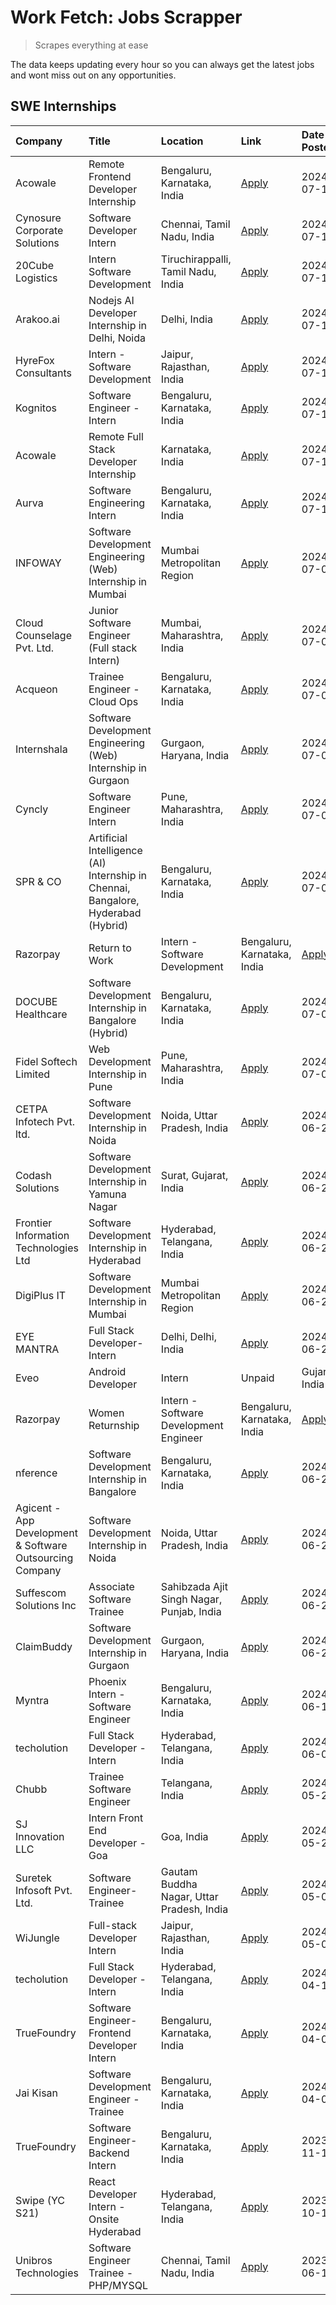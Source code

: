 # Work Fetch: Jobs Scrapper
> Scrapes everything at ease

The data keeps updating every hour so you can always get the latest jobs and wont miss out on any opportunities.

## SWE Internships
<!--START_SECTION:workfetch-->
| Company                                                  | Title                                                                             | Location                                  | Link                                                                                                                                                                                                                                                                                               | Date Posted   |
|:---------------------------------------------------------|:----------------------------------------------------------------------------------|:------------------------------------------|:---------------------------------------------------------------------------------------------------------------------------------------------------------------------------------------------------------------------------------------------------------------------------------------------------|:--------------|
| Acowale                                                  | Remote Frontend Developer  Internship                                             | Bengaluru, Karnataka, India               | [Apply](https://in.linkedin.com/jobs/view/remote-frontend-developer-internship-at-acowale-3977961421?position=6&pageNum=0&refId=k7WrrTUROtN1txQPLRWkCg%3D%3D&trackingId=aj18uI7BIIhISlGetskx1w%3D%3D&trk=public_jobs_jserp-result_search-card)                                                     | 2024-07-16    |
| Cynosure Corporate Solutions                             | Software Developer Intern                                                         | Chennai, Tamil Nadu, India                | [Apply](https://in.linkedin.com/jobs/view/software-developer-intern-at-cynosure-corporate-solutions-3977961460?position=18&pageNum=0&refId=k7WrrTUROtN1txQPLRWkCg%3D%3D&trackingId=uWphcx1H6B1GynmkbsP6YQ%3D%3D&trk=public_jobs_jserp-result_search-card)                                          | 2024-07-16    |
| 20Cube Logistics                                         | Intern Software Development                                                       | Tiruchirappalli, Tamil Nadu, India        | [Apply](https://in.linkedin.com/jobs/view/intern-software-development-at-20cube-logistics-3977989479?position=37&pageNum=0&refId=k7WrrTUROtN1txQPLRWkCg%3D%3D&trackingId=ljs4S5PoXuNx6GXJzxz%2FaQ%3D%3D&trk=public_jobs_jserp-result_search-card)                                                  | 2024-07-16    |
| Arakoo.ai                                                | Nodejs AI Developer Internship in Delhi, Noida                                    | Delhi, India                              | [Apply](https://in.linkedin.com/jobs/view/nodejs-ai-developer-internship-in-delhi-noida-at-arakoo-ai-3976424556?position=58&pageNum=0&refId=k7WrrTUROtN1txQPLRWkCg%3D%3D&trackingId=E3n4TvL7JZXKy43F30dBVA%3D%3D&trk=public_jobs_jserp-result_search-card)                                         | 2024-07-16    |
| HyreFox Consultants                                      | Intern - Software Development                                                     | Jaipur, Rajasthan, India                  | [Apply](https://in.linkedin.com/jobs/view/intern-software-development-at-hyrefox-consultants-3975991352?position=59&pageNum=0&refId=k7WrrTUROtN1txQPLRWkCg%3D%3D&trackingId=7cVZdunPrIxpUaO6RgB%2B%2FQ%3D%3D&trk=public_jobs_jserp-result_search-card)                                             | 2024-07-14    |
| Kognitos                                                 | Software Engineer - Intern                                                        | Bengaluru, Karnataka, India               | [Apply](https://in.linkedin.com/jobs/view/software-engineer-intern-at-kognitos-3973566759?position=14&pageNum=0&refId=k7WrrTUROtN1txQPLRWkCg%3D%3D&trackingId=7CaOwSKm%2BDqoYpHTaCfk6A%3D%3D&trk=public_jobs_jserp-result_search-card)                                                             | 2024-07-11    |
| Acowale                                                  | Remote Full Stack Developer Internship                                            | Karnataka, India                          | [Apply](https://in.linkedin.com/jobs/view/remote-full-stack-developer-internship-at-acowale-3971889398?position=4&pageNum=0&refId=k7WrrTUROtN1txQPLRWkCg%3D%3D&trackingId=N%2FyqTkrOZ7W3EjqDdIiQaA%3D%3D&trk=public_jobs_jserp-result_search-card)                                                 | 2024-07-10    |
| Aurva                                                    | Software Engineering Intern                                                       | Bengaluru, Karnataka, India               | [Apply](https://in.linkedin.com/jobs/view/software-engineering-intern-at-aurva-3972234446?position=40&pageNum=0&refId=k7WrrTUROtN1txQPLRWkCg%3D%3D&trackingId=jG5kFPOatXgZZXhhfiJnuQ%3D%3D&trk=public_jobs_jserp-result_search-card)                                                               | 2024-07-10    |
| INFOWAY                                                  | Software Development Engineering (Web) Internship in Mumbai                       | Mumbai Metropolitan Region                | [Apply](https://in.linkedin.com/jobs/view/software-development-engineering-web-internship-in-mumbai-at-infoway-3971357588?position=16&pageNum=0&refId=k7WrrTUROtN1txQPLRWkCg%3D%3D&trackingId=mpOAiT6%2B1dx4PAh5pr1F6A%3D%3D&trk=public_jobs_jserp-result_search-card)                             | 2024-07-09    |
| Cloud Counselage Pvt. Ltd.                               | Junior Software Engineer (Full stack Intern)                                      | Mumbai, Maharashtra, India                | [Apply](https://in.linkedin.com/jobs/view/junior-software-engineer-full-stack-intern-at-cloud-counselage-pvt-ltd-3967725851?position=31&pageNum=0&refId=k7WrrTUROtN1txQPLRWkCg%3D%3D&trackingId=PhcNagZpcCGqtgdpW8zfOQ%3D%3D&trk=public_jobs_jserp-result_search-card)                             | 2024-07-09    |
| Acqueon                                                  | Trainee Engineer - Cloud Ops                                                      | Bengaluru, Karnataka, India               | [Apply](https://in.linkedin.com/jobs/view/trainee-engineer-cloud-ops-at-acqueon-3971538216?position=41&pageNum=0&refId=k7WrrTUROtN1txQPLRWkCg%3D%3D&trackingId=3EKBEG20CyUZIMWIG4Zalg%3D%3D&trk=public_jobs_jserp-result_search-card)                                                              | 2024-07-09    |
| Internshala                                              | Software Development Engineering (Web) Internship in Gurgaon                      | Gurgaon, Haryana, India                   | [Apply](https://in.linkedin.com/jobs/view/software-development-engineering-web-internship-in-gurgaon-at-internshala-3969146269?position=2&pageNum=0&refId=k7WrrTUROtN1txQPLRWkCg%3D%3D&trackingId=wLgBoqpCTFzw%2B4gZPIpQdA%3D%3D&trk=public_jobs_jserp-result_search-card)                         | 2024-07-06    |
| Cyncly                                                   | Software Engineer Intern                                                          | Pune, Maharashtra, India                  | [Apply](https://in.linkedin.com/jobs/view/software-engineer-intern-at-cyncly-3967695430?position=33&pageNum=0&refId=k7WrrTUROtN1txQPLRWkCg%3D%3D&trackingId=SV34YcO9l4HyG%2FYreB55IA%3D%3D&trk=public_jobs_jserp-result_search-card)                                                               | 2024-07-05    |
| SPR & CO                                                 | Artificial Intelligence (AI) Internship in Chennai, Bangalore, Hyderabad (Hybrid) | Bengaluru, Karnataka, India               | [Apply](https://in.linkedin.com/jobs/view/artificial-intelligence-ai-internship-in-chennai-bangalore-hyderabad-hybrid-at-spr-co-3965687745?position=17&pageNum=0&refId=k7WrrTUROtN1txQPLRWkCg%3D%3D&trackingId=KnrOyU0hpA5uAGFk4NmraA%3D%3D&trk=public_jobs_jserp-result_search-card)              | 2024-07-02    |
| Razorpay                                                 | Return to Work | Intern - Software Development                                    | Bengaluru, Karnataka, India               | [Apply](https://in.linkedin.com/jobs/view/return-to-work-intern-software-development-at-razorpay-3962938585?position=20&pageNum=0&refId=k7WrrTUROtN1txQPLRWkCg%3D%3D&trackingId=88EgWoe0LMiUUWKsUHDITQ%3D%3D&trk=public_jobs_jserp-result_search-card)                                             | 2024-07-02    |
| DOCUBE Healthcare                                        | Software Development Internship in Bangalore (Hybrid)                             | Bengaluru, Karnataka, India               | [Apply](https://in.linkedin.com/jobs/view/software-development-internship-in-bangalore-hybrid-at-docube-healthcare-3965687648?position=26&pageNum=0&refId=k7WrrTUROtN1txQPLRWkCg%3D%3D&trackingId=kxv1DKuBT8GAg9rLEF2UnA%3D%3D&trk=public_jobs_jserp-result_search-card)                           | 2024-07-02    |
| Fidel Softech Limited                                    | Web Development Internship in Pune                                                | Pune, Maharashtra, India                  | [Apply](https://in.linkedin.com/jobs/view/web-development-internship-in-pune-at-fidel-softech-limited-3965691167?position=32&pageNum=0&refId=k7WrrTUROtN1txQPLRWkCg%3D%3D&trackingId=%2B2FCxHVtCuBNdHzofQx0PA%3D%3D&trk=public_jobs_jserp-result_search-card)                                      | 2024-07-02    |
| CETPA Infotech Pvt. ltd.                                 | Software Development Internship in Noida                                          | Noida, Uttar Pradesh, India               | [Apply](https://in.linkedin.com/jobs/view/software-development-internship-in-noida-at-cetpa-infotech-pvt-ltd-3963048665?position=3&pageNum=0&refId=k7WrrTUROtN1txQPLRWkCg%3D%3D&trackingId=bvXNZBcw0tNebH5%2FLTUXHg%3D%3D&trk=public_jobs_jserp-result_search-card)                                | 2024-06-28    |
| Codash Solutions                                         | Software Development Internship in Yamuna Nagar                                   | Surat, Gujarat, India                     | [Apply](https://in.linkedin.com/jobs/view/software-development-internship-in-yamuna-nagar-at-codash-solutions-3963050624?position=7&pageNum=0&refId=k7WrrTUROtN1txQPLRWkCg%3D%3D&trackingId=F1ncRt1zxNHxMpQab88WOQ%3D%3D&trk=public_jobs_jserp-result_search-card)                                 | 2024-06-28    |
| Frontier Information Technologies Ltd                    | Software Development Internship in Hyderabad                                      | Hyderabad, Telangana, India               | [Apply](https://in.linkedin.com/jobs/view/software-development-internship-in-hyderabad-at-frontier-information-technologies-ltd-3963053272?position=15&pageNum=0&refId=k7WrrTUROtN1txQPLRWkCg%3D%3D&trackingId=fr8LOxnOXMq2%2FQKCsruxsA%3D%3D&trk=public_jobs_jserp-result_search-card)            | 2024-06-28    |
| DigiPlus IT                                              | Software Development Internship in Mumbai                                         | Mumbai Metropolitan Region                | [Apply](https://in.linkedin.com/jobs/view/software-development-internship-in-mumbai-at-digiplus-it-3963053036?position=27&pageNum=0&refId=k7WrrTUROtN1txQPLRWkCg%3D%3D&trackingId=7L7l%2FUrx1g47CKVZcN0mUQ%3D%3D&trk=public_jobs_jserp-result_search-card)                                         | 2024-06-28    |
| EYE MANTRA                                               | Full Stack Developer- Intern                                                      | Delhi, Delhi, India                       | [Apply](https://in.linkedin.com/jobs/view/full-stack-developer-intern-at-eye-mantra-3960988037?position=45&pageNum=0&refId=k7WrrTUROtN1txQPLRWkCg%3D%3D&trackingId=qUk4W3cMnfbXyFw2j6vUwQ%3D%3D&trk=public_jobs_jserp-result_search-card)                                                          | 2024-06-28    |
| Eveo                                                     | Android Developer | Intern | Unpaid                                               | Gujarat, India                            | [Apply](https://in.linkedin.com/jobs/view/android-developer-intern-unpaid-at-eveo-3960661097?position=55&pageNum=0&refId=k7WrrTUROtN1txQPLRWkCg%3D%3D&trackingId=3VV7o%2BT%2BQfi9%2BF7D6ZlhnA%3D%3D&trk=public_jobs_jserp-result_search-card)                                                      | 2024-06-27    |
| Razorpay                                                 | Women Returnship | Intern - Software Development Engineer                         | Bengaluru, Karnataka, India               | [Apply](https://in.linkedin.com/jobs/view/women-returnship-intern-software-development-engineer-at-razorpay-3960105088?position=60&pageNum=0&refId=k7WrrTUROtN1txQPLRWkCg%3D%3D&trackingId=9Y3Ywj3BHCzfUSiJyppzhQ%3D%3D&trk=public_jobs_jserp-result_search-card)                                  | 2024-06-26    |
| nference                                                 | Software Development Internship in Bangalore                                      | Bengaluru, Karnataka, India               | [Apply](https://in.linkedin.com/jobs/view/software-development-internship-in-bangalore-at-nference-3959057170?position=12&pageNum=0&refId=k7WrrTUROtN1txQPLRWkCg%3D%3D&trackingId=pDgDYbNpyd%2FVA3CsncMJMQ%3D%3D&trk=public_jobs_jserp-result_search-card)                                         | 2024-06-25    |
| Agicent - App Development & Software Outsourcing Company | Software Development Internship in Noida                                          | Noida, Uttar Pradesh, India               | [Apply](https://in.linkedin.com/jobs/view/software-development-internship-in-noida-at-agicent-app-development-software-outsourcing-company-3956371813?position=13&pageNum=0&refId=k7WrrTUROtN1txQPLRWkCg%3D%3D&trackingId=z3OtS3%2BUBAIhm3ZuRvS1DA%3D%3D&trk=public_jobs_jserp-result_search-card) | 2024-06-21    |
| Suffescom Solutions Inc                                  | Associate Software Trainee                                                        | Sahibzada Ajit Singh Nagar, Punjab, India | [Apply](https://in.linkedin.com/jobs/view/associate-software-trainee-at-suffescom-solutions-inc-3956008528?position=42&pageNum=0&refId=k7WrrTUROtN1txQPLRWkCg%3D%3D&trackingId=X2hTp63jpNE8%2F01ixN8TuA%3D%3D&trk=public_jobs_jserp-result_search-card)                                            | 2024-06-21    |
| ClaimBuddy                                               | Software Development Internship in Gurgaon                                        | Gurgaon, Haryana, India                   | [Apply](https://in.linkedin.com/jobs/view/software-development-internship-in-gurgaon-at-claimbuddy-3954443602?position=11&pageNum=0&refId=k7WrrTUROtN1txQPLRWkCg%3D%3D&trackingId=V7GlWwCSMPmQuN7GUcq%2B8g%3D%3D&trk=public_jobs_jserp-result_search-card)                                         | 2024-06-20    |
| Myntra                                                   | Phoenix Intern - Software Engineer                                                | Bengaluru, Karnataka, India               | [Apply](https://in.linkedin.com/jobs/view/phoenix-intern-software-engineer-at-myntra-3947244832?position=34&pageNum=0&refId=k7WrrTUROtN1txQPLRWkCg%3D%3D&trackingId=88sTJ0WpkNWPfm57%2BX6bow%3D%3D&trk=public_jobs_jserp-result_search-card)                                                       | 2024-06-12    |
| techolution                                              | Full Stack Developer - Intern                                                     | Hyderabad, Telangana, India               | [Apply](https://in.linkedin.com/jobs/view/full-stack-developer-intern-at-techolution-3947911862?position=43&pageNum=0&refId=k7WrrTUROtN1txQPLRWkCg%3D%3D&trackingId=j89j8pAfMX7x9l8yClOTHA%3D%3D&trk=public_jobs_jserp-result_search-card)                                                         | 2024-06-06    |
| Chubb                                                    | Trainee Software Engineer                                                         | Telangana, India                          | [Apply](https://in.linkedin.com/jobs/view/trainee-software-engineer-at-chubb-3955950075?position=23&pageNum=0&refId=k7WrrTUROtN1txQPLRWkCg%3D%3D&trackingId=uwMx9lPlgiORwCgRNlPTag%3D%3D&trk=public_jobs_jserp-result_search-card)                                                                 | 2024-05-27    |
| SJ Innovation LLC                                        | Intern Front End Developer - Goa                                                  | Goa, India                                | [Apply](https://in.linkedin.com/jobs/view/intern-front-end-developer-goa-at-sj-innovation-llc-3931678611?position=8&pageNum=0&refId=k7WrrTUROtN1txQPLRWkCg%3D%3D&trackingId=m6ftvGekjDrK2G3beAs1ZQ%3D%3D&trk=public_jobs_jserp-result_search-card)                                                 | 2024-05-24    |
| Suretek Infosoft Pvt. Ltd.                               | Software Engineer-Trainee                                                         | Gautam Buddha Nagar, Uttar Pradesh, India | [Apply](https://in.linkedin.com/jobs/view/software-engineer-trainee-at-suretek-infosoft-pvt-ltd-3916999948?position=28&pageNum=0&refId=k7WrrTUROtN1txQPLRWkCg%3D%3D&trackingId=SFfb6gpNHRglgOdVzz705Q%3D%3D&trk=public_jobs_jserp-result_search-card)                                              | 2024-05-04    |
| WiJungle                                                 | Full-stack Developer Intern                                                       | Jaipur, Rajasthan, India                  | [Apply](https://in.linkedin.com/jobs/view/full-stack-developer-intern-at-wijungle-3912864543?position=56&pageNum=0&refId=k7WrrTUROtN1txQPLRWkCg%3D%3D&trackingId=cTHMi15b%2FQ9BzwC4i%2FCL0Q%3D%3D&trk=public_jobs_jserp-result_search-card)                                                        | 2024-05-01    |
| techolution                                              | Full Stack Developer - Intern                                                     | Hyderabad, Telangana, India               | [Apply](https://in.linkedin.com/jobs/view/full-stack-developer-intern-at-techolution-3904814977?position=51&pageNum=0&refId=k7WrrTUROtN1txQPLRWkCg%3D%3D&trackingId=5ayPqQp1881XqK56GtHfpw%3D%3D&trk=public_jobs_jserp-result_search-card)                                                         | 2024-04-18    |
| TrueFoundry                                              | Software Engineer- Frontend Developer Intern                                      | Bengaluru, Karnataka, India               | [Apply](https://in.linkedin.com/jobs/view/software-engineer-frontend-developer-intern-at-truefoundry-3887320206?position=21&pageNum=0&refId=k7WrrTUROtN1txQPLRWkCg%3D%3D&trackingId=BuDofgPxL47LWqtv6UFmWQ%3D%3D&trk=public_jobs_jserp-result_search-card)                                         | 2024-04-05    |
| Jai Kisan                                                | Software Development Engineer - Trainee                                           | Bengaluru, Karnataka, India               | [Apply](https://in.linkedin.com/jobs/view/software-development-engineer-trainee-at-jai-kisan-3913911193?position=25&pageNum=0&refId=k7WrrTUROtN1txQPLRWkCg%3D%3D&trackingId=yvU43ZjA3pEAwT2uceIn4w%3D%3D&trk=public_jobs_jserp-result_search-card)                                                 | 2024-04-04    |
| TrueFoundry                                              | Software Engineer-Backend Intern                                                  | Bengaluru, Karnataka, India               | [Apply](https://in.linkedin.com/jobs/view/software-engineer-backend-intern-at-truefoundry-3779508170?position=38&pageNum=0&refId=k7WrrTUROtN1txQPLRWkCg%3D%3D&trackingId=4QfLrJ1ttA1mFc3iCG6r3Q%3D%3D&trk=public_jobs_jserp-result_search-card)                                                    | 2023-11-10    |
| Swipe (YC S21)                                           | React Developer Intern - Onsite Hyderabad                                         | Hyderabad, Telangana, India               | [Apply](https://in.linkedin.com/jobs/view/react-developer-intern-onsite-hyderabad-at-swipe-yc-s21-3737600089?position=50&pageNum=0&refId=k7WrrTUROtN1txQPLRWkCg%3D%3D&trackingId=u3hOSC%2BWsTSOttNMKOUluQ%3D%3D&trk=public_jobs_jserp-result_search-card)                                          | 2023-10-13    |
| Unibros Technologies                                     | Software Engineer Trainee - PHP/MYSQL                                             | Chennai, Tamil Nadu, India                | [Apply](https://in.linkedin.com/jobs/view/software-engineer-trainee-php-mysql-at-unibros-technologies-3656599241?position=46&pageNum=0&refId=k7WrrTUROtN1txQPLRWkCg%3D%3D&trackingId=ZufOcYL5uYDDvanNTPYp%2BA%3D%3D&trk=public_jobs_jserp-result_search-card)                                      | 2023-06-12    |
<!--END_SECTION:workfetch-->
